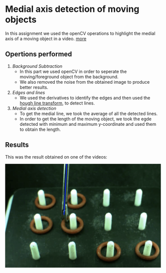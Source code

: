 # Medial axis detection of moving objects
In this assignment we used the openCV operations to highlight the medial axis of a moving object in a video.
[more](problem_statement.pdf)
## Opertions performed
1) _Background Subtraction_
    - In this part we used openCV in order to seperate the moving/foreground object from the background.
    - We also removed the noise from the obtained image to produce better results.
2) _Edges and lines_
    - We used the derivatives to identify the edges and then used the [hough line transform](https://docs.opencv.org/3.0-beta/doc/py_tutorials/py_imgproc/py_houghlines/py_houghlines.html), to detect lines.
3) _Medial axis detection_
    - To get the medial line, we took the average of all the detected lines.
    - In order to get the length of the moving object, we took the egde detected with minimum and maximum y-coordinate and used them to obtain the length.

## Results
This was the result obtained on one of the videos:
<p>
  <img src="https://github.com/dronemist/Computer-Vision-Assignments/blob/master/Assignment%201/Images/final/result_1.png">
</p>
